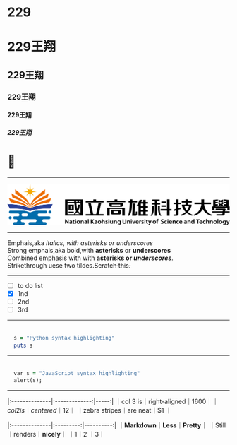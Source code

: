 # 229
# 229王翔
## 229王翔
### 229王翔
#### 229王翔
##### 229王翔

# 🌲

-----

![NKUST](182513897.png)


-------
Emphais,aka *italics, with asterisks or underscores*       
Strong emphais,aka bold,with **asterisks** or **underscores**     
Combined emphasis with with **asterisks or _underscores_**.    
Strikethrough uese two tildes.~~Scratch this.~~   

------
- [ ] to do list
- [x] 1nd 
- [ ] 2nd 
- [ ] 3rd 

-----

```ruby

  s = "Python syntax highlighting"
  puts s

``` 
---

```ruby

  var s = "JavaScript syntax highlighting"
  alert(s);

``` 

---
|:--------------|:-------------:|-----:|
｜col 3 is｜right-aligned｜$1600｜
｜col 2 is｜centered｜$12｜
｜zebra stripes｜are neat｜$1 ｜


|:--------------|:---------:|----------:|
｜**Markdown**｜**Less**｜**Pretty**｜
｜Still｜renders｜**nicely**｜
｜1｜2 ｜3｜
